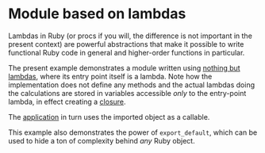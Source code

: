 # Module based on lambdas

Lambdas in Ruby (or procs if you will, the difference is not important in the
present context) are powerful abstractions that make it possible to write
functional Ruby code in general and higher-order functions in particular.

The present example demonstrates a module written using [nothing but
lambdas](calc.rb), where its entry point itself is a lambda. Note how the
implementation does not define any methods and the actual lambdas doing the
calculations are stored in variables accessible *only* to the entry-point lambda,
in effect creating a [closure](https://en.wikipedia.org/wiki/Closure_(computer_programming)).

The [application](app.rb) in turn uses the imported object as a callable.

This example also demonstrates the power of `export_default`, which can be used
to hide a ton of complexity behind *any* Ruby object.
